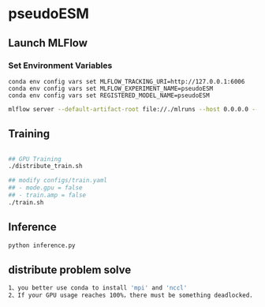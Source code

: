 # pseudoESM


## Launch MLFlow

### Set Environment Variables
```
conda env config vars set MLFLOW_TRACKING_URI=http://127.0.0.1:6006
conda env config vars set MLFLOW_EXPERIMENT_NAME=pseudoESM
conda env config vars set REGISTERED_MODEL_NAME=pseudoESM
```

```bash
mlflow server --default-artifact-root file://./mlruns --host 0.0.0.0 --port 6006
```


## Training
```bash

## GPU Training
./distribute_train.sh
```

```bash
## modify configs/train.yaml
## - mode.gpu = false
## - train.amp = false
./train.sh
```


## Inference

```bash
python inference.py
```

## distribute problem solve
```bash
1、you better use conda to install 'mpi' and 'nccl'
2、If your GPU usage reaches 100%，there must be something deadlocked. First, check init_process_group method and use 'gloo'
```